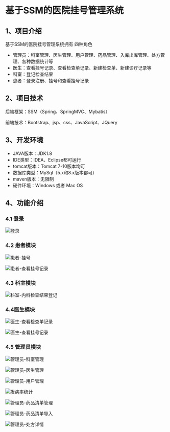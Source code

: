 # 基于SSM的医院挂号管理系统


## 1、项目介绍

基于SSM的医院挂号管理系统拥有 四种角色

- 管理员：科室管理、医生管理、用户管理、药品管理、入库出库管理、处方管理、各种数据统计等
- 医生：查看挂号记录、查看检查单记录、新建检查单、新建诊疗记录等
- 科室：登记检查结果
- 患者：登录注册、挂号和查看挂号记录


## 2、项目技术

后端框架：SSM（Spring、SpringMVC、Mybatis）

前端技术：Bootstrap、jsp、css、JavaScript、JQuery

## 3、开发环境

- JAVA版本：JDK1.8
- IDE类型：IDEA、Eclipse都可运行
- tomcat版本：Tomcat 7-10版本均可
- 数据库类型：MySql（5.x和8.x版本都可） 
- maven版本：无限制
- 硬件环境：Windows 或者 Mac OS


## 4、功能介绍

### 4.1 登录

![登录](https://project-images-1256969109.cos.ap-chongqing.myqcloud.com/Typora-Images/202208131951370.jpg)

### 4.2 患者模块

![患者-挂号](https://project-images-1256969109.cos.ap-chongqing.myqcloud.com/Typora-Images/202208131951177.jpg)

![患者-查看挂号记录](https://project-images-1256969109.cos.ap-chongqing.myqcloud.com/Typora-Images/202208131951609.jpg)

### 4.3 科室模块

![科室-内科检查结果登记](https://project-images-1256969109.cos.ap-chongqing.myqcloud.com/Typora-Images/202208131951587.jpg)

### 4.4医生模块

![医生-查看检查单记录](https://project-images-1256969109.cos.ap-chongqing.myqcloud.com/Typora-Images/202208131951766.jpg)

![医生-查看挂号记录](https://project-images-1256969109.cos.ap-chongqing.myqcloud.com/Typora-Images/202208131952103.jpg)

### 4.5 管理员模块

![管理员-科室管理](https://project-images-1256969109.cos.ap-chongqing.myqcloud.com/Typora-Images/202208131952641.jpg)

![管理员-医生管理](https://project-images-1256969109.cos.ap-chongqing.myqcloud.com/Typora-Images/202208131952593.jpg)

![管理员-用户管理](https://project-images-1256969109.cos.ap-chongqing.myqcloud.com/Typora-Images/202208131952701.jpg)

![发病率统计](https://project-images-1256969109.cos.ap-chongqing.myqcloud.com/Typora-Images/202208131952013.jpg)

![管理员-药品清单管理](https://project-images-1256969109.cos.ap-chongqing.myqcloud.com/Typora-Images/202208131952468.jpg)

![管理员-药品清单导入](https://project-images-1256969109.cos.ap-chongqing.myqcloud.com/Typora-Images/202208131952159.jpg)

![管理员-处方详情](https://project-images-1256969109.cos.ap-chongqing.myqcloud.com/Typora-Images/202208131952072.jpg)


